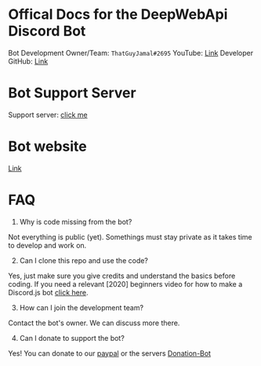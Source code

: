# Offical Docs for the DeepWebApi Discord Bot

Bot Development Owner/Team: `ThatGuyJamal#2695`
YouTube: [Link](https://www.youtube.com/c/ThatGuyJamal/featured?view_as=subscriber)
Developer GitHub: [Link](https://github.com/ThatGuyJamal)

# Bot Support Server

Support server: [click me](https://discord.gg/NbqBQbaejS)

# Bot website

[Link](https://thatguyjamal.github.io/DeepWebAPI/)

# FAQ

1. Why is code missing from the bot?

Not everything is public (yet). Somethings must stay private as it takes time to develop and work on.

2. Can I clone this repo and use the code?

Yes, just make sure you give credits and understand the basics before coding. If you need a relevant [2020] beginners video for how to make a Discord.js bot [click here](https://www.youtube.com/watch?v=tpg0J3Co6ww).

3. How can I join the development team?

Contact the bot's owner. We can discuss more there.

4. Can I donate to support the bot?

Yes! You can donate to our [paypal](https://www.google.com/search?q=coming+soon&safe=strict&rlz=1C1CHBF_enUS924US924&sxsrf=ALeKk010QlZJaJDxzFDI0lgNExUDEBzPdg:1611980785964&source=lnms&tbm=isch&sa=X&ved=2ahUKEwjc4Iax6MLuAhXjhOAKHRbJAgQQ_AUoAXoECCIQAw&biw=958&bih=937#imgrc=agcCkkIlSeBiUM) or the servers [Donation-Bot](https://donatebot.io/checkout/771507203647209482?buyer=370637638820036608)
